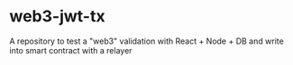 # web3-jwt-tx
A repository to test a "web3" validation with React + Node + DB and write into smart contract with a relayer
